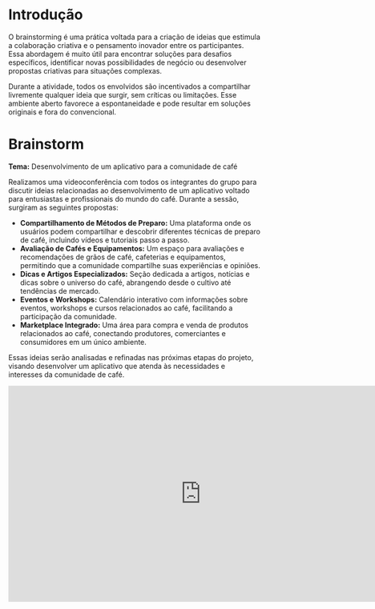 # Introdução

O brainstorming é uma prática voltada para a criação de ideias que estimula a colaboração criativa e o pensamento inovador entre os participantes. Essa abordagem é muito útil para encontrar soluções para desafios específicos, identificar novas possibilidades de negócio ou desenvolver propostas criativas para situações complexas.

Durante a atividade, todos os envolvidos são incentivados a compartilhar livremente qualquer ideia que surgir, sem críticas ou limitações. Esse ambiente aberto favorece a espontaneidade e pode resultar em soluções originais e fora do convencional.

# Brainstorm

**Tema:** Desenvolvimento de um aplicativo para a comunidade de café

Realizamos uma videoconferência com todos os integrantes do grupo para discutir ideias relacionadas ao desenvolvimento de um aplicativo voltado para entusiastas e profissionais do mundo do café. Durante a sessão, surgiram as seguintes propostas:

- **Compartilhamento de Métodos de Preparo:** Uma plataforma onde os usuários podem compartilhar e descobrir diferentes técnicas de preparo de café, incluindo vídeos e tutoriais passo a passo.
- **Avaliação de Cafés e Equipamentos:** Um espaço para avaliações e recomendações de grãos de café, cafeterias e equipamentos, permitindo que a comunidade compartilhe suas experiências e opiniões.
- **Dicas e Artigos Especializados:** Seção dedicada a artigos, notícias e dicas sobre o universo do café, abrangendo desde o cultivo até tendências de mercado.
- **Eventos e Workshops:** Calendário interativo com informações sobre eventos, workshops e cursos relacionados ao café, facilitando a participação da comunidade.
- **Marketplace Integrado:** Uma área para compra e venda de produtos relacionados ao café, conectando produtores, comerciantes e consumidores em um único ambiente.

Essas ideias serão analisadas e refinadas nas próximas etapas do projeto, visando desenvolver um aplicativo que atenda às necessidades e interesses da comunidade de café.

<iframe width="768" height="432" src="https://miro.com/app/embed/uXjVIGdBMuA=/?pres=1&frameId=3458764623957013747&embedId=261635342247" frameborder="0" scrolling="no" allow="fullscreen; clipboard-read; clipboard-write" allowfullscreen></iframe>



